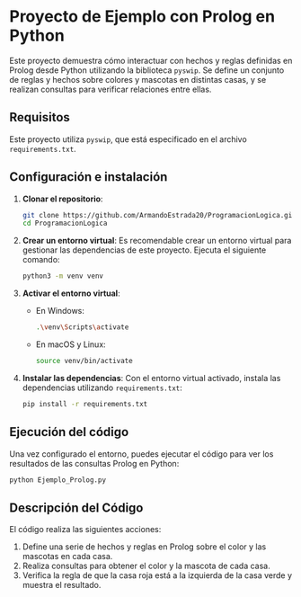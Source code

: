 
# Proyecto de Ejemplo con Prolog en Python

Este proyecto demuestra cómo interactuar con hechos y reglas definidas en Prolog desde Python utilizando la biblioteca `pyswip`. 
Se define un conjunto de reglas y hechos sobre colores y mascotas en distintas casas, y se realizan consultas para verificar relaciones entre ellas.

## Requisitos

Este proyecto utiliza `pyswip`, que está especificado en el archivo `requirements.txt`. 

## Configuración e instalación

1. **Clonar el repositorio**:
    ```bash
    git clone https://github.com/ArmandoEstrada20/ProgramacionLogica.git
    cd ProgramacionLogica
    ```

2. **Crear un entorno virtual**:
    Es recomendable crear un entorno virtual para gestionar las dependencias de este proyecto. Ejecuta el siguiente comando:
    ```bash
    python3 -m venv venv
    ```

3. **Activar el entorno virtual**:
    - En Windows:
      ```bash
      .\venv\Scripts\activate
      ```
    - En macOS y Linux:
      ```bash
      source venv/bin/activate
      ```

4. **Instalar las dependencias**:
    Con el entorno virtual activado, instala las dependencias utilizando `requirements.txt`:
    ```bash
    pip install -r requirements.txt
    ```

## Ejecución del código

Una vez configurado el entorno, puedes ejecutar el código para ver los resultados de las consultas Prolog en Python:
```bash
python Ejemplo_Prolog.py
```

## Descripción del Código

El código realiza las siguientes acciones:

1. Define una serie de hechos y reglas en Prolog sobre el color y las mascotas en cada casa.
2. Realiza consultas para obtener el color y la mascota de cada casa.
3. Verifica la regla de que la casa roja está a la izquierda de la casa verde y muestra el resultado.

